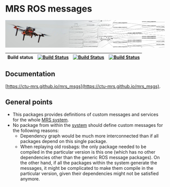 # MRS ROS messages

![](.fig/thumbnail.jpg)

| Build status | [![Build Status](https://github.com/ctu-mrs/mrs_msgs/workflows/Melodic/badge.svg)](https://github.com/ctu-mrs/mrs_msgs/actions) | [![Build Status](https://github.com/ctu-mrs/mrs_msgs/workflows/Noetic/badge.svg)](https://github.com/ctu-mrs/mrs_msgs/actions) | [![Build Status](https://github.com/ctu-mrs/mrs_msgs/workflows/Docs/badge.svg)](https://github.com/ctu-mrs/mrs_msgs/actions) |
|--------------|---------------------------------------------------------------------------------------------------------------------------------|--------------------------------------------------------------------------------------------------------------------------------|------------------------------------------------------------------------------------------------------------------------------|

## Documentation

[https://ctu-mrs.github.io/mrs_msgs](https://ctu-mrs.github.io/mrs_msgs).

## General points

* This packages provides definitions of custom messages and services for the whole [MRS system](https://github.com/ctu-mrs/mrs_uav_system).
* No package from within the [system](https://github.com/ctu-mrs/mrs_uav_system) should define custom messages for the following reasons:
  * Dependency graph would be much more interconnected than if all packages depend on this single package.
  * When replaying old rosbags: the only package needed to be compiled in the particular version is this one (which has no other dependencies other than the generic ROS message packages). On the other hand, if all the packages within the system generate the messages, it might be complicated to make them compile in the particular version, given their dependencies might not be satisfied anymore.
